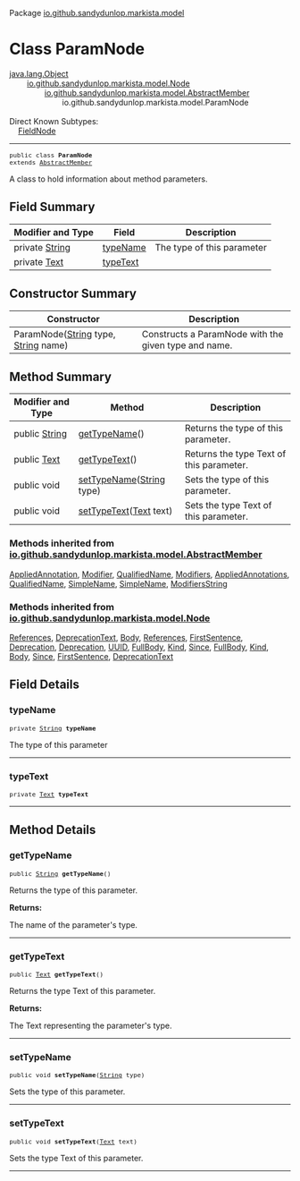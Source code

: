 Package [io.github.sandydunlop.markista.model](index.md)

# Class ParamNode
[java.lang.Object](https://docs.oracle.com/en/java/javase/24/docs/api/java.base/java/lang/Object.html)<br/>
        [io.github.sandydunlop.markista.model.Node](Node.md)<br/>
                [io.github.sandydunlop.markista.model.AbstractMember](AbstractMember.md)<br/>
                        io.github.sandydunlop.markista.model.ParamNode<br/>
<br/>
Direct Known Subtypes:<br/>
    [FieldNode](FieldNode.md)


----

<span style="font-family: monospace; font-size: 80%;">public class __ParamNode__<br/>extends [AbstractMember](AbstractMember.md)
</span>

A class to hold information about method parameters.


## Field Summary

| Modifier and Type                                                                                    | Field                 | Description                |
|------------------------------------------------------------------------------------------------------|-----------------------|----------------------------|
| private [String](https://docs.oracle.com/en/java/javase/24/docs/api/java.base/java/lang/String.html) | [typeName](#typename) | The type of this parameter |
| private [Text](Text.md)                                                                              | [typeText](#typetext) |                            |



## Constructor Summary

| Constructor                                                                                                                                                                                                     | Description                                          |
|-----------------------------------------------------------------------------------------------------------------------------------------------------------------------------------------------------------------|------------------------------------------------------|
| ParamNode([String](https://docs.oracle.com/en/java/javase/24/docs/api/java.base/java/lang/String.html) type, [String](https://docs.oracle.com/en/java/javase/24/docs/api/java.base/java/lang/String.html) name) | Constructs a ParamNode with the given type and name. |



## Method Summary

| Modifier and Type                                                                                   | Method                                                                                                                         | Description                              |
|-----------------------------------------------------------------------------------------------------|--------------------------------------------------------------------------------------------------------------------------------|------------------------------------------|
| public [String](https://docs.oracle.com/en/java/javase/24/docs/api/java.base/java/lang/String.html) | [getTypeName](#gettypename)()                                                                                                  | Returns the type of this parameter.      |
| public [Text](Text.md)                                                                              | [getTypeText](#gettypetext)()                                                                                                  | Returns the type Text of this parameter. |
| public void                                                                                         | [setTypeName](#settypename)([String](https://docs.oracle.com/en/java/javase/24/docs/api/java.base/java/lang/String.html) type) | Sets the type of this parameter.         |
| public void                                                                                         | [setTypeText](#settypetext)([Text](Text.md) text)                                                                              | Sets the type Text of this parameter.    |


### Methods inherited from [io.github.sandydunlop.markista.model.AbstractMember](AbstractMember.md)

[AppliedAnnotation](AbstractMember.md#addappliedannotation), [Modifier](AbstractMember.md#addmodifier), [QualifiedName](AbstractMember.md#setqualifiedname), [Modifiers](AbstractMember.md#getmodifiers), [AppliedAnnotations](AbstractMember.md#getappliedannotations), [QualifiedName](AbstractMember.md#getqualifiedname), [SimpleName](AbstractMember.md#setsimplename), [SimpleName](AbstractMember.md#getsimplename), [ModifiersString](AbstractMember.md#getmodifiersstring)

### Methods inherited from [io.github.sandydunlop.markista.model.Node](Node.md)

[References](Node.md#getreferences), [DeprecationText](Node.md#setdeprecationtext), [Body](Node.md#getbody), [References](Node.md#setreferences), [FirstSentence](Node.md#setfirstsentence), [Deprecation](Node.md#setdeprecation), [Deprecation](Node.md#getdeprecation), [UUID](Node.md#getuuid), [FullBody](Node.md#getfullbody), [Kind](Node.md#getkind), [Since](Node.md#getsince), [FullBody](Node.md#setfullbody), [Kind](Node.md#setkind), [Body](Node.md#setbody), [Since](Node.md#setsince), [FirstSentence](Node.md#getfirstsentence), [DeprecationText](Node.md#getdeprecationtext)


## Field Details

### typeName

<span style="font-family: monospace; font-size: 80%;">private [String](https://docs.oracle.com/en/java/javase/24/docs/api/java.base/java/lang/String.html) __typeName__</span>

The type of this parameter


---

### typeText

<span style="font-family: monospace; font-size: 80%;">private [Text](Text.md) __typeText__</span>




---


## Method Details

### getTypeName

<span style="font-family: monospace; font-size: 80%;">public [String](https://docs.oracle.com/en/java/javase/24/docs/api/java.base/java/lang/String.html) __getTypeName__()</span>

Returns the type of this parameter.

**Returns:**

The name of the parameter's type.


---

### getTypeText

<span style="font-family: monospace; font-size: 80%;">public [Text](Text.md) __getTypeText__()</span>

Returns the type Text of this parameter.

**Returns:**

The Text representing the parameter's type.


---

### setTypeName

<span style="font-family: monospace; font-size: 80%;">public void __setTypeName__([String](https://docs.oracle.com/en/java/javase/24/docs/api/java.base/java/lang/String.html) type)</span>

Sets the type of this parameter.


---

### setTypeText

<span style="font-family: monospace; font-size: 80%;">public void __setTypeText__([Text](Text.md) text)</span>

Sets the type Text of this parameter.


---

